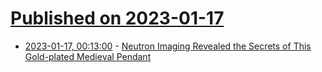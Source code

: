 # [Published on 2023-01-17](index.md)

* [2023-01-17, 00:13:00](https://soylentnews.org/article.pl?sid=23/01/15/166251&from=rss) - [Neutron Imaging Revealed the Secrets of This Gold-plated Medieval Pendant](https://soylentnews.org/article.pl?sid=23/01/15/166251&from=rss)
